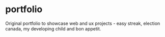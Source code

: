 # portfolio
Original portfolio to showcase web and ux projects - easy streak, election canada, my developing child and bon appetit. 
